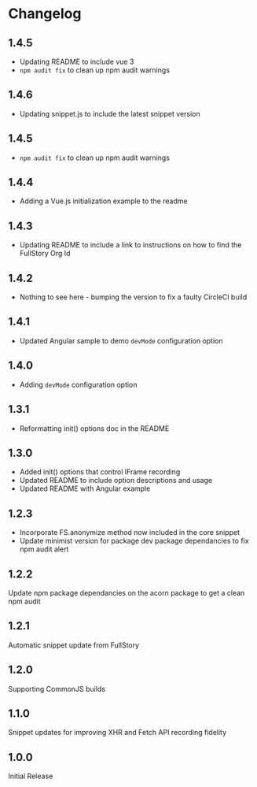 # Changelog

## 1.4.5
-  Updating README to include vue 3
- `npm audit fix` to clean up npm audit warnings

## 1.4.6

- Updating snippet.js to include the latest snippet version

## 1.4.5

- `npm audit fix` to clean up npm audit warnings

## 1.4.4

- Adding a Vue.js initialization example to the readme

## 1.4.3

- Updating README to include a link to instructions on how to find the FullStory Org Id

## 1.4.2

- Nothing to see here - bumping the version to fix a faulty CircleCI build

## 1.4.1

- Updated Angular sample to demo `devMode` configuration option

## 1.4.0

- Adding `devMode` configuration option

## 1.3.1

- Reformatting init() options doc in the README

## 1.3.0

* Added init() options that control IFrame recording
* Updated README to include option descriptions and usage
* Updated README with Angular example

## 1.2.3

* Incorporate FS.anonymize method now included in the core snippet
* Update minimist version for package dev package dependancies to fix npm audit alert

## 1.2.2

Update npm package dependancies on the acorn package to get a clean npm audit

## 1.2.1

Automatic snippet update from FullStory

## 1.2.0

Supporting CommonJS builds

## 1.1.0

Snippet updates for improving XHR and Fetch API recording fidelity

## 1.0.0

Initial Release
